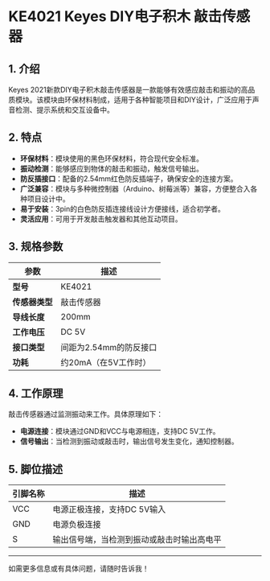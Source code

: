 
# KE4021 Keyes DIY电子积木 敲击传感器

## 1. 介绍

Keyes 2021新款DIY电子积木敲击传感器是一款能够有效感应敲击和振动的高品质模块。该模块由环保材料制成，适用于各种智能项目和DIY设计，广泛应用于声音检测、提示系统和交互设备中。

## 2. 特点

- **环保材料**：模块使用的黑色环保材料，符合现代安全标准。
- **振动检测**：能够感应到物体的敲击和振动，触发信号输出。
- **防反插接口**：配备的2.54mm红色防反插端子，确保安全的连接方案。
- **广泛兼容**：模块与多种微控制器（Arduino、树莓派等）兼容，方便整合入各种项目设计中。
- **易于安装**：3pin的白色防反插连接线设计方便接线，适合初学者。
- **灵活应用**：可用于开发敲击触发器和其他互动项目。

## 3. 规格参数

| 参数          | 描述                   |
|---------------|-----------------------|
| **型号**      | KE4021                |
| **传感器类型**| 敲击传感器           |
| **导线长度**  | 200mm                 |
| **工作电压**  | DC 5V                 |
| **接口类型**  | 间距为2.54mm的防反接口 |
| **功耗**      | 约20mA（在5V工作时）  |

## 4. 工作原理

敲击传感器通过监测振动来工作。具体原理如下：

- **电源连接**：模块通过GND和VCC与电源相连，支持DC 5V工作。
- **信号输出**：当检测到振动或敲击时，输出信号发生变化，通知控制器。

## 5. 脚位描述

| 引脚名称 | 描述                            |
|----------|---------------------------------|
| VCC      | 电源正极连接，支持DC 5V输入   |
| GND      | 电源负极连接                    |
| S        | 输出信号端，当检测到振动或敲击时输出高电平 |

---

如需更多信息或有具体问题，请随时告诉我！
